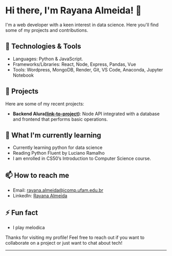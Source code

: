 # Hi there, I'm Rayana Almeida! 👋

I'm a web developer with a keen interest in data science. Here you'll find some of my projects and contributions.

## 🔧 Technologies & Tools

- Languages: Python & JavaScript.
- Frameworks/Libraries: React, Node, Express, Pandas, Vue
- Tools: Wordpress, MongoDB, Render, Git, VS Code, Anaconda, Jupyter Notebook

## 🚀 Projects

Here are some of my recent projects:

- **Backend Alura([link-to-project](https://github.com/Rannya7x/Imersao-Alura-Backend))**: Node API integrated with a database and frontend that performs basic operations. 

## 🌱 What I'm currently learning

- Currently learning python for data science
- Reading Python Fluent by Luciano Ramalho
- I am enrolled in CS50’s Introduction to Computer Science course.

## 📫 How to reach me

- Email: [rayana.almeida@icomp.ufam.edu.br](mailto:rayana.almeida@icomp.ufam.edu.br)
- LinkedIn: [Rayana Almeida](https://www.linkedin.com/in/rayanaalmeida)

## ⚡ Fun fact

- I play melodica

Thanks for visiting my profile! Feel free to reach out if you want to collaborate on a project or just want to chat about tech!

---
